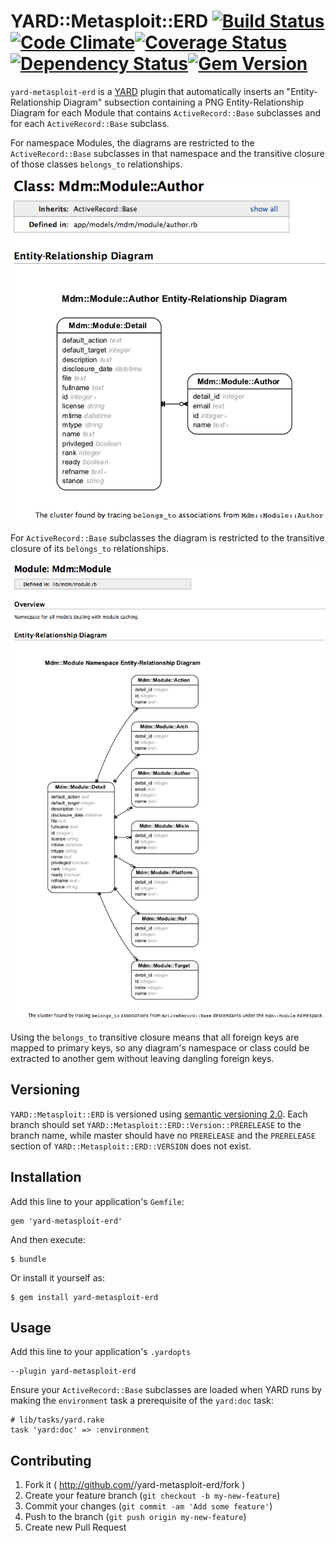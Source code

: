 # YARD::Metasploit::ERD [![Build Status](https://travis-ci.org/rapid7/yard-metasploit-erd.svg?branch=feature/gem-skeleton)](https://travis-ci.org/rapid7/yard-metasploit-erd)[![Code Climate](https://codeclimate.com/github/rapid7/yard-metasploit-erd.png)](https://codeclimate.com/github/rapid7/yard-metasploit-erd)[![Coverage Status](https://coveralls.io/repos/rapid7/yard-metasploit-erd/badge.png)](https://coveralls.io/r/rapid7/yard-metasploit-erd)[![Dependency Status](https://gemnasium.com/rapid7/yard-metasploit-erd.png)](https://gemnasium.com/rapid7/yard-metasploit-erd)[![Gem Version](https://badge.fury.io/rb/yard-metasploit-erd.png)](http://badge.fury.io/rb/yard-metasploit-erd)

`yard-metasploit-erd` is a [YARD](yardoc.org) plugin that automatically inserts an "Entity-Relationship Diagram"
subsection containing a PNG Entity-Relationship Diagram for each Module that contains `ActiveRecord::Base` subclasses
and for each `ActiveRecord::Base` subclass.

For namespace Modules, the diagrams are restricted to the `ActiveRecord::Base` subclasses in that namespace and the
transitive closure of those classes `belongs_to` relationships.

![Mdm::Module::Author ERD](doc/example/images/mdm/module/author.erd.png)

For `ActiveRecord::Base` subclasses the diagram is restricted to the transitive closure of its `belongs_to`
relationships.

![Mdm::Module namespace ERD](doc/example/images/mdm/module.erd.png)

Using the `belongs_to` transitive closure means that all foreign keys are mapped to primary keys, so any diagram's
namespace or class could be extracted to another gem without leaving dangling foreign keys.

## Versioning

`YARD::Metasploit::ERD` is versioned using [semantic versioning 2.0](http://semver.org/spec/v2.0.0.html).  Each branch
should set `YARD::Metasploit::ERD::Version::PRERELEASE` to the branch name, while master should have no `PRERELEASE`
and the `PRERELEASE` section of `YARD::Metasploit::ERD::VERSION` does not exist.

## Installation

Add this line to your application's `Gemfile`:

    gem 'yard-metasploit-erd'

And then execute:

    $ bundle

Or install it yourself as:

    $ gem install yard-metasploit-erd

## Usage

Add this line to your application's `.yardopts`

    --plugin yard-metasploit-erd

Ensure your `ActiveRecord::Base` subclasses are loaded when YARD runs by making the `environment` task a prerequisite of
the `yard:doc` task:

    # lib/tasks/yard.rake
    task 'yard:doc' => :environment

## Contributing

1. Fork it ( http://github.com/<my-github-username>/yard-metasploit-erd/fork )
2. Create your feature branch (`git checkout -b my-new-feature`)
3. Commit your changes (`git commit -am 'Add some feature'`)
4. Push to the branch (`git push origin my-new-feature`)
5. Create new Pull Request

